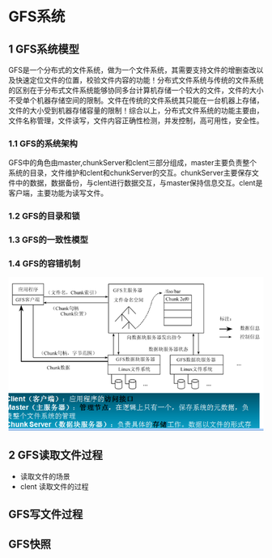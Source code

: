 # GFS系统
## 1 GFS系统模型
  GFS是一个分布式的文件系统，做为一个文件系统，其需要支持文件的增删查改以及快速定位文件的位置，校验文件内容的功能！分布式文件系统与传统的文件系统的区别在于分布式文件系统能够协同多台计算机存储一个较大的文件，文件的大小不受单个机器存储空间的限制。文件在传统的文件系统其只能在一台机器上存储，文件的大小受到机器存储容量的限制！综合以上，分布式文件系统的功能主要由，文件名称管理，文件读写，文件内容正确性检测，并发控制，高可用性，安全性。

### 1.1 GFS的系统架构

  GFS中的角色由master,chunkServer和clent三部分组成，master主要负责整个系统的目录，文件维护和clent和chunkServer的交互。chunkServer主要保存文件中的数据，数据备份，与clent进行数据交互，与master保持信息交互。clent是客户端，主要功能为读写文件。
  
### 1.2 GFS的目录和锁

### 1.3 GFS的一致性模型
### 1.4 GFS的容错机制
![GFS系统架构图](../pic/分布式系统/gfs系统架构.png)


## 2 GFS读取文件过程
   - 读取文件的场景
   - clent 读取文件的过程
## GFS写文件过程
## GFS快照